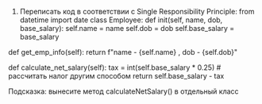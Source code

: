 1) Переписать код в соответствии с Single Responsibility Principle:
   from datetime import date
   class Employee:
   def init(self, name, dob, base_salary):
   self.name = name
   self.dob = dob
   self.base_salary = base_salary

def get_emp_info(self):
return f"name - {self.name} , dob - {self.dob}"

def calculate_net_salary(self):
tax = int(self.base_salary * 0.25)  # рассчитать налог другим способом
return self.base_salary - tax

Подсказка: вынесите метод calculateNetSalary() в отдельный класс